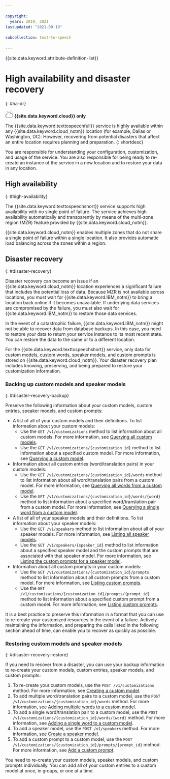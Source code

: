 ```yaml
---

copyright:
  years: 2019, 2021
lastupdated: "2021-09-19"

subcollection: text-to-speech

---
```


{{site.data.keyword.attribute-definition-list}}

# High availability and disaster recovery
{: #ha-dr}

![IBM Cloud only](images/ibm-cloud.png) **{{site.data.keyword.cloud}} only**

The {{site.data.keyword.texttospeechfull}} service is highly available within any {{site.data.keyword.cloud_notm}} location (for example, Dallas or Washington, DC). However, recovering from potential disasters that affect an entire location requires planning and preparation.
{: shortdesc}

You are responsible for understanding your configuration, customization, and usage of the service. You are also responsible for being ready to re-create an instance of the service in a new location and to restore your data in any location.

## High availability
{: #high-availability}

The {{site.data.keyword.texttospeechshort}} service supports high availability with no single point of failure. The service achieves high availability automatically and transparently by means of the multi-zone region (MZR) feature provided by {{site.data.keyword.cloud_notm}}.

{{site.data.keyword.cloud_notm}} enables multiple zones that do not share a single point of failure within a single location. It also provides automatic load balancing across the zones within a region.

## Disaster recovery
{: #disaster-recovery}

Disaster recovery can become an issue if an {{site.data.keyword.cloud_notm}} location experiences a significant failure that includes the potential loss of data. Because MZR is not available across locations, you must wait for {{site.data.keyword.IBM_notm}} to bring a location back online if it becomes unavailable. If underlying data services are compromised by the failure, you must also wait for {{site.data.keyword.IBM_notm}} to restore those data services.

In the event of a catastrophic failure, {{site.data.keyword.IBM_notm}} might not be able to recover data from database backups. In this case, you need to restore your data to return your service instance to its most recent state. You can restore the data to the same or to a different location.

For the {{site.data.keyword.texttospeechshort}} service, only data for custom models, custom words, speaker models, and custom prompts is stored on {{site.data.keyword.cloud_notm}}. Your disaster recovery plan includes knowing, preserving, and being prepared to restore your customization information.

### Backing up custom models and speaker models
{: #disaster-recovery-backup}

Preserve the following information about your custom models, custom entries, speaker models, and custom prompts:

-   A list of all of your custom models and their definitions. To list information about your custom models:
    -   Use the `GET /v1/customizations` method to list information about all custom models. For more information, see [Querying all custom models](/docs/text-to-speech?topic=text-to-speech-customModels#cuModelsQueryAll).
    -   Use the `GET /v1/customizations/{customization_id}` method to list information about a specified custom model. For more information, see [Querying a custom model](/docs/text-to-speech?topic=text-to-speech-customModels#cuModelsQuery).
-   Information about all custom entries (word/translation pairs) in your custom models:
    -   Use the `GET /v1/customizations/{customization_id}/words` method to list information about all word/translation pairs from a custom model. For more information, see [Querying all words from a custom model](/docs/text-to-speech?topic=text-to-speech-customWords#cuWordsQueryModel).
    -   Use the `GET /v1/customizations/{customization_id}/words/{word}` method to list information about a specified word/translation pair from a custom model. For more information, see [Querying a single word from a custom model](/docs/text-to-speech?topic=text-to-speech-customWords#cuWordQueryModel).
-   A list of all of your speaker models and their definitions. To list information about your speaker models:
    -   Use the `GET /v1/speakers` method to list information about all of your speaker models. For more information, see [Listing all speaker models](/docs/text-to-speech?topic=text-to-speech-tbe-speaker-models#tbe-speaker-models-list).
    -   Use the `GET /v1/speakers/{speaker_id}` method to list information about a specified speaker model and the custom prompts that are associated with that speaker model. For more information, see [Listing the custom prompts for a speaker model](/docs/text-to-speech?topic=text-to-speech-tbe-speaker-models#tbe-speaker-models-list).
-   Information about all custom prompts in your custom models:
    -   Use the `GET /v1/customizations/{customization_id}/prompts` method to list information about all custom prompts from a custom model. For more information, see [Listing custom prompts](/docs/text-to-speech?topic=text-to-speech-tbe-custom-prompts#tbe-custom-prompts-list).
    -   Use the `GET /v1/customizations/{customization_id}/prompts/{prompt_id}` method to list information about a specified custom prompt from a custom model. For more information, see [Listing custom prompts](/docs/text-to-speech?topic=text-to-speech-tbe-custom-prompts#tbe-custom-prompts-list).

It is a best practice to preserve this information in a format that you can use to re-create your customized resources in the event of a failure. Actively maintaining the information, and preparing the calls listed in the following section ahead of time, can enable you to recover as quickly as possible.

### Restoring custom models and speaker models
{: #disaster-recovery-restore}

If you need to recover from a disaster, you can use your backup information to re-create your custom models, custom entries, speaker models, and custom prompts:

1.  To re-create your custom models, use the `POST /v1/customizations` method. For more information, see [Creating a custom model](/docs/text-to-speech?topic=text-to-speech-customModels#cuModelsCreate).
1.  To add multiple word/translation pairs to a custom model, use the `POST /v1/customizations/{customization_id}/words` method. For more information, see [Adding multiple words to a custom model](/docs/text-to-speech?topic=text-to-speech-customWords#cuWordsAdd).
1.  To add a single word/translation pair to a custom model, use the `POST /v1/customizations/{customization_id}/words/{word}` method. For more information, see [Adding a single word to a custom model](/docs/text-to-speech?topic=text-to-speech-customWords#cuWordAdd).
1.  To add a speaker model, use the `POST /v1/speakers` method. For more information, see [Create a speaker model](/docs/text-to-speech?topic=text-to-speech-tbe-create#tbe-create-speaker-model).
1.  To add a custom prompt to a custom model, use the `POST /v1/customizations/{customization_id}/prompts/{prompt_id}` method. For more information, see [Add a custom prompt](/docs/text-to-speech?topic=text-to-speech-tbe-create#tbe-create-add-prompt).

You need to re-create your custom models, speaker models, and custom prompts individually. You can add all of your custom entries to a custom model at once, in groups, or one at a time.
